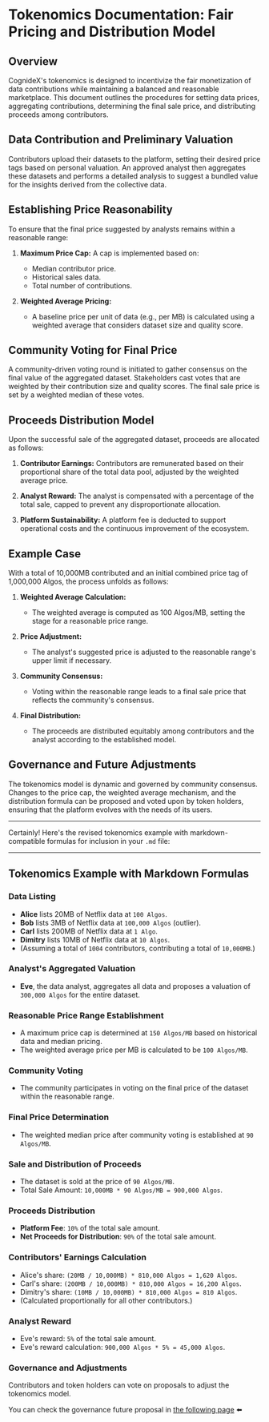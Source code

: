 # Tokenomics Documentation: Fair Pricing and Distribution Model

## Overview

CognideX's tokenomics is designed to incentivize the fair monetization of data contributions while maintaining a balanced and reasonable marketplace. This document outlines the procedures for setting data prices, aggregating contributions, determining the final sale price, and distributing proceeds among contributors.

## Data Contribution and Preliminary Valuation

Contributors upload their datasets to the platform, setting their desired price tags based on personal valuation. An approved analyst then aggregates these datasets and performs a detailed analysis to suggest a bundled value for the insights derived from the collective data.

## Establishing Price Reasonability

To ensure that the final price suggested by analysts remains within a reasonable range:

1. **Maximum Price Cap:** A cap is implemented based on:
   - Median contributor price.
   - Historical sales data.
   - Total number of contributions.

2. **Weighted Average Pricing:** 
   - A baseline price per unit of data (e.g., per MB) is calculated using a weighted average that considers dataset size and quality score.

## Community Voting for Final Price

A community-driven voting round is initiated to gather consensus on the final value of the aggregated dataset. Stakeholders cast votes that are weighted by their contribution size and quality scores. The final sale price is set by a weighted median of these votes.

## Proceeds Distribution Model

Upon the successful sale of the aggregated dataset, proceeds are allocated as follows:

1. **Contributor Earnings:** Contributors are remunerated based on their proportional share of the total data pool, adjusted by the weighted average price.

2. **Analyst Reward:** The analyst is compensated with a percentage of the total sale, capped to prevent any disproportionate allocation.

3. **Platform Sustainability:** A platform fee is deducted to support operational costs and the continuous improvement of the ecosystem.

## Example Case

With a total of 10,000MB contributed and an initial combined price tag of 1,000,000 Algos, the process unfolds as follows:

1. **Weighted Average Calculation:**
   - The weighted average is computed as 100 Algos/MB, setting the stage for a reasonable price range.

2. **Price Adjustment:**
   - The analyst's suggested price is adjusted to the reasonable range's upper limit if necessary.

3. **Community Consensus:**
   - Voting within the reasonable range leads to a final sale price that reflects the community's consensus.

4. **Final Distribution:**
   - The proceeds are distributed equitably among contributors and the analyst according to the established model.

## Governance and Future Adjustments

The tokenomics model is dynamic and governed by community consensus. Changes to the price cap, the weighted average mechanism, and the distribution formula can be proposed and voted upon by token holders, ensuring that the platform evolves with the needs of its users.

---

Certainly! Here's the revised tokenomics example with markdown-compatible formulas for inclusion in your `.md` file:

---

## Tokenomics Example with Markdown Formulas

### Data Listing

- **Alice** lists 20MB of Netflix data at `100 Algos`.
- **Bob** lists 3MB of Netflix data at `100,000 Algos` (outlier).
- **Carl** lists 200MB of Netflix data at `1 Algo`.
- **Dimitry** lists 10MB of Netflix data at `10 Algos`.
- (Assuming a total of `1004` contributors, contributing a total of `10,000MB`.)

### Analyst's Aggregated Valuation

- **Eve**, the data analyst, aggregates all data and proposes a valuation of `300,000 Algos` for the entire dataset.

### Reasonable Price Range Establishment

- A maximum price cap is determined at `150 Algos/MB` based on historical data and median pricing.
- The weighted average price per MB is calculated to be `100 Algos/MB`.

### Community Voting

- The community participates in voting on the final price of the dataset within the reasonable range.

### Final Price Determination

- The weighted median price after community voting is established at `90 Algos/MB`.

### Sale and Distribution of Proceeds

- The dataset is sold at the price of `90 Algos/MB`.
- Total Sale Amount: `10,000MB * 90 Algos/MB = 900,000 Algos`.

### Proceeds Distribution

- **Platform Fee**: `10%` of the total sale amount.
- **Net Proceeds for Distribution**: `90%` of the total sale amount.

### Contributors' Earnings Calculation

- Alice's share: `(20MB / 10,000MB) * 810,000 Algos = 1,620 Algos`.
- Carl's share: `(200MB / 10,000MB) * 810,000 Algos = 16,200 Algos`.
- Dimitry's share: `(10MB / 10,000MB) * 810,000 Algos = 810 Algos`.
- (Calculated proportionally for all other contributors.)

### Analyst Reward

- Eve's reward: `5%` of the total sale amount.
- Eve's reward calculation: `900,000 Algos * 5% = 45,000 Algos`.

### Governance and Adjustments

Contributors and token holders can vote on proposals to adjust the tokenomics model.

You can check the governance future proposal in [the following page](6-Governance.md) ⬅️


